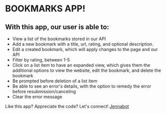 # BOOKMARKS APP!

## With this app, our user is able to:

- View a list of the bookmarks stored in our API
- Add a new bookmark with a title, url, rating, and optional description.
- Edit a created bookmark, which will apply changes to the page and our API
- Filter by rating, between 1-5
- Click on a list item to have an expanded view, which gives them the additional options to view the website, edit the bookmark, and delete the bookmark
- Be prompted before deletion of a list item
- Be able to see an error's details, with the option to remedy the error before resubmission/canceling
- Clear the error message

Like this app? Appreciate the code? Let's connect!
[Jennabot](https://linktr.ee/jenna.chestnut)
